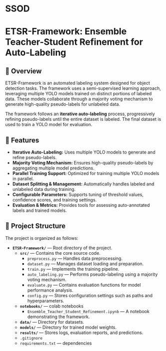# SSOD
# ETSR-Framework: Ensemble Teacher-Student Refinement for Auto-Labeling

## 📌 Overview
ETSR-Framework is an automated labeling system designed for object detection tasks. The framework uses a semi-supervised learning approach, leveraging multiple YOLO models trained on distinct portions of labeled data. These models collaborate through a majority voting mechanism to generate high-quality pseudo-labels for unlabeled data.  

The framework follows an **iterative auto-labeling** process, progressively refining pseudo-labels until the entire dataset is labeled. The final dataset is used to train a YOLO model for evaluation.

## 🚀 Features
- **Iterative Auto-Labeling:** Uses multiple YOLO models to generate and refine pseudo-labels.
- **Majority Voting Mechanism:** Ensures high-quality pseudo-labels by aggregating multiple model predictions.
- **Parallel Training Support:** Optimized for training multiple YOLO models in parallel.
- **Dataset Splitting & Management:** Automatically handles labeled and unlabeled data during training.
- **Configurable Parameters:** Supports tuning of threshold values, confidence scores, and training settings.
- **Evaluation & Metrics:** Provides tools for assessing auto-annotated labels and trained models.

## 📂 Project Structure

The project is organized as follows:

- **`ETSR-Framework/`** — Root directory of the project.
  - **`src/`** — Contains the core source code.
    - `preprocess.py` — Handles data preprocessing.
    - `dataset.py` — Manages dataset loading and preparation.
    - `train.py` — Implements the training pipeline.
    - `auto_labeling.py` — Performs pseudo-labeling using a majority voting mechanism.
    - `evaluate.py` — Contains evaluation functions for model performance analysis.
    - `config.py` — Stores configuration settings such as paths and hyperparameters.
  - **`notebooks/`** — colab notebooks 
    - `Ensemble_Teacher_Student_Refinement.ipynb` — A notebook demonstrating the framework.
  - **`data/`** — Directory for datasets.
  - **`models/`** — Directory for trained model weights.
  - **`results/`** — Stores logs, evaluation reports, and predictions.
  - `.gitignore`
  - `requirements.txt` — dependencies

